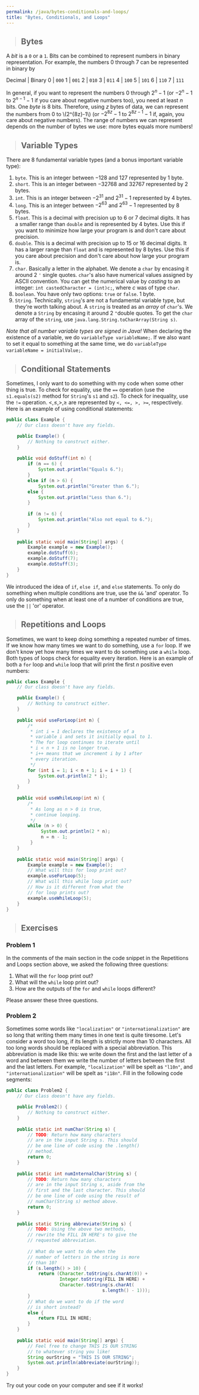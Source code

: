 ```yaml
---
permalink: /java/bytes-conditionals-and-loops/
title: "Bytes, Conditionals, and Loops"
---
```


> ## Bytes

A _bit_ is a ``0`` or a ``1``. Bits can be combined to represent numbers in binary representation. For example, the numbers $0$ through 7 can be represented in binary by

Decimal | Binary
$0$ | ``000``
$1$ | ``001``
$2$ | ``010``
$3$ |  ``011``
$4$ | ``100``
$5$ | ``101``
$6$ | ``110``
$7$ | ``111``

In general, if you want to represent the numbers $0$ through $2^n-1$ (or $-2^n-1$ to $2^{n-1}-1$ if you care about negative numbers too), you need at least $n$ bits. One _byte_ is 8 bits. Therefore, using $z$ bytes of data, we can represent the numbers from $0$ to \\(2^{8z}-1\\) (or $-2^{8z}-1$ to $2^{8z-1}-1$ if, again, you care about negative numbers). The range of numbers we can represent depends on the number of bytes we use: more bytes equals more numbers!

> ## Variable Types

There are 8 fundamental variable types (and a bonus important variable type):
  1. ```byte```. This is an integer between $-128$ and $127$ represented by 1 byte.
  2. ```short```. This is an integer between $-32768$ and $32767$ represented by 2 bytes.
  3. ```int```. This is an integer between $-2^{31}$ and $2^{31}-1$ represented by 4 bytes.
  4. ```long```. This is an integer between $-2^{63}$ and $2^{63}-1$ represented by 8 bytes.
  5. ```float```. This is a decimal with precision up to $6$ or $7$ decimal digits. It has a smaller range than ```double``` and is represented by 4 bytes. Use this if you want to minimize how large your program is and don't care about precision.
  6. ```double```. This is a decimal with precision up to $15$ or $16$ decimal digits. It has a larger range than ```float``` and is represented by 8 bytes. Use this if you care about precision and don't care about how large your program is.
  7. ```char```. Basically a letter in the alphabet. We denote a ```char``` by encasing it around 2 ```'``` single quotes. ```char```'s also have numerical values assigned by ASCII convention. You can get the numerical value by *casting* to an integer: ```int castedCharacter = (int)c;```, where $c$ was of type ```char```. 
  8. ```boolean```. You have only two options: ```true``` or ```false```. 1 byte.
  9. ```String```. Technically, ```string```'s are not a fundamental variable type, but they're worth talking about. A ```string``` is treated as an *array* of ```char```'s. We denote a ```String``` by encasing it around 2 ```"```double quotes. To get the ```char``` array of the ```string```, use ```java.lang.String.toCharArray(String s)```.

*Note that all number variable types are signed in Java!* When declaring the existence of a variable, we do ```variableType variableName;```. If we also want to set it equal to something at the same time, we do ```variableType variableName = initialValue;```.

> ## Conditional Statements

Sometimes, I only want to do something with my code when some other thing is true. To check for equality, use the ```==``` operation (use the ```s1.equals(s2)``` method for ```String```'s ```s1``` and ```s2```). To check for inequality, use the ```!=``` operation. $<, \leq, >, \geq$ are represented by ```<, <=, >, >=```, respectively. Here is an example of using conditional statements:

```java
public class Example {
    // Our class doesn't have any fields.

    public Example() {
        // Nothing to construct either.
    }
    
    public void doStuff(int n) {
        if (n == 6) {
            System.out.println("Equals 6.");
        }
        else if (n > 6) {
            System.out.println("Greater than 6.");
        else {
            System.out.println("Less than 6.");
        }
        
        if (n != 6) {
            System.out.println("Also not equal to 6.");
        }
    }
    
    public static void main(String[] args) {
        Example example = new Example();
        example.doStuff(6);
        example.doStuff(7);
        example.doStuff(3);
    }
}
```

We introduced the idea of ```if```, ```else if```, and ```else``` statements. To only do something when multiple conditions are true, use the ```&&``` 'and' operator. To only do something when at least one of a number of conditions are true, use the ```||``` 'or' operator.

> ## Repetitions and Loops

Sometimes, we want to keep doing something a repeated number of times. If we know how many times we want to do something, use a ```for``` loop. If we don't know yet how many times we want to do something use a ```while``` loop. Both types of loops check for equality every iteration. Here is an example of both a ```for``` loop and ```while``` loop that will print the first $n$ positive even numbers:

```java
public class Example {
    // Our class doesn't have any fields.

    public Example() {
        // Nothing to construct either.
    }
    
    public void useForLoop(int n) {
        /*
         * int i = 1 declares the existence of a 
         * variable i and sets it initially equal to 1.
         * The for loop continues to iterate until 
         * i < n + 1 is no longer true.
         * i++ means that we increment i by 1 after 
         * every iteration.
         */
        for (int i = 1; i < n + 1; i = i + 1) {
            System.out.println(2 * i);
        }
    }
    
    public void useWhileLoop(int n) {
        /*
         * As long as n > 0 is true,
         * continue looping.
         */
        while (n > 0) {
             System.out.println(2 * n);
             n = n - 1;
         }
    }
    
    public static void main(String[] args) {
        Example example = new Example();
        // What will this for loop print out?
        example.useForLoop(5);
        // What will this while loop print out?
        // How is it different from what the
        // for loop prints out?
        example.useWhileLoop(5);
    }
}
```

> ## Exercises

### Problem 1

In the comments of the main section in the code snippet in the Repetitions and Loops section above, we asked the following three questions:

  1. What will the ```for``` loop print out?
  2. What will the ```while``` loop print out?
  3. How are the outputs of the ```for``` and ```while``` loops different?

Please answer these three questions.

### Problem 2
Sometimes some words like ```"localization"``` or ```"internationalization"``` are so long that writing them many times in one text is quite tiresome. Let's consider a word too long, if its length is strictly more than 10 characters. All too long words should be replaced with a special abbreviation. This abbreviation is made like this: we write down the first and the last letter of a word and between them we write the number of letters between the first and the last letters. For example, ```"localization"``` will be spelt as ```"l10n"```, and ```"internationalization"``` will be spelt as ```"i18n"```. Fill in the following code segments:

```java
public class Problem2 {
    // Our class doesn't have any fields.

    public Problem2() {
        // Nothing to construct either.
    }
    
    public static int numChar(String s) {
        // TODO: Return how many characters
        // are in the input String s. This should 
        // be one line of code using the .length()
        // method.
        return 0;
    }
    
    public static int numInternalChar(String s) {
        // TODO: Return how many characters
        // are in the input String s, aside from the
        // first and the last character. This should 
        // be one line of code using the result of
        // numChar(String s) method above.
        return 0;
    }
    
    public static String abbreviate(String s) {
        // TODO: Using the above two methods,
        // rewrite the FILL IN HERE's to give the 
        // requested abbreviation.
        
        // What do we want to do when the 
        // number of letters in the string is more
        // than 10?
        if (s.length() > 10) {
            return (Character.toString(s.charAt(0)) + 
                    Integer.toString(FILL IN HERE) + 
                    Character.toString(s.charAt(
                                    s.length() - 1)));
        }
        // What do we want to do if the word
        // is short instead?
        else {
            return FILL IN HERE;
        }
    }
    
    public static void main(String[] args) {
        // Feel free to change THIS IS OUR STRING
        // to whatever string you like!
        String ourString = "THIS IS OUR STRING";
        System.out.println(abbreviate(ourString));
    }
}
```
Try out your code on your computer and see if it works!